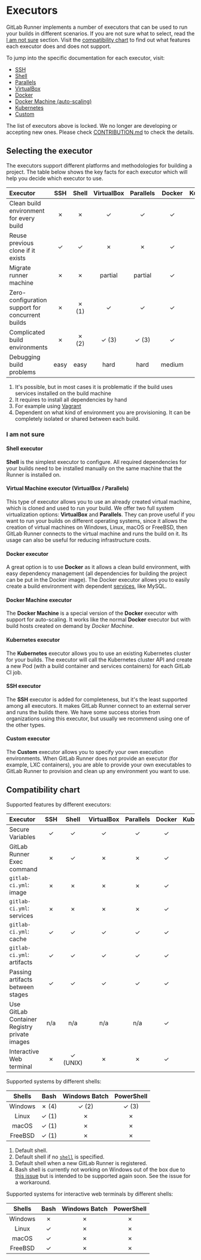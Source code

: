 # Executors

GitLab Runner implements a number of executors that can be used to run your
builds in different scenarios. If you are not sure what to select, read the
[I am not sure](#i-am-not-sure) section.
Visit the [compatibility chart](#compatibility-chart) to find
out what features each executor does and does not support.

To jump into the specific documentation for each executor, visit:

- [SSH](ssh.md)
- [Shell](shell.md)
- [Parallels](parallels.md)
- [VirtualBox](virtualbox.md)
- [Docker](docker.md)
- [Docker Machine (auto-scaling)](docker_machine.md)
- [Kubernetes](kubernetes.md)
- [Custom](custom.md)

The list of executors above is locked. We no longer are developing or
accepting new ones. Please check
[CONTRIBUTION.md](https://gitlab.com/gitlab-org/gitlab-runner/blob/master/CONTRIBUTING.md#contributing-a-new-executors)
to check the details.

## Selecting the executor

The executors support different platforms and methodologies for building a
project. The table below shows the key facts for each executor which will help
you decide which executor to use.

| Executor                                          | SSH  | Shell   | VirtualBox | Parallels | Docker | Kubernetes | Custom         |
|:--------------------------------------------------|:----:|:-------:|:----------:|:---------:|:------:|:----------:|---------------:|
| Clean build environment for every build           | ✗    | ✗       | ✓          | ✓         | ✓      | ✓          |conditional (4) |
| Reuse previous clone if it exists                 | ✓    | ✓       | ✗          | ✗         | ✓      | ✗          |conditional (4) |
| Migrate runner machine                            | ✗    | ✗       | partial    | partial   | ✓      | ✓          |✓               |
| Zero-configuration support for concurrent builds  | ✗    | ✗ (1)   | ✓          | ✓         | ✓      | ✓          |conditional (4) |
| Complicated build environments                    | ✗    | ✗ (2)   | ✓ (3)      | ✓ (3)     | ✓      | ✓          |✓               |
| Debugging build problems                          | easy | easy    | hard       | hard      | medium | medium     |medium          |

1. It's possible, but in most cases it is problematic if the build uses services
   installed on the build machine
1. It requires to install all dependencies by hand
1. For example using [Vagrant](https://www.vagrantup.com/docs/virtualbox/ "Vagrant documentation for VirtualBox")
1. Dependent on what kind of environment you are provisioning. It can be
   completely isolated or shared between each build.

### I am not sure

#### Shell executor

**Shell** is the simplest executor to configure. All required dependencies for
your builds need to be installed manually on the same machine that the Runner is
installed on.

#### Virtual Machine executor (VirtualBox / Parallels)

This type of executor allows you to use an already created virtual machine, which
is cloned and used to run your build. We offer two full system virtualization
options: **VirtualBox** and **Parallels**. They can prove useful if you want to run
your builds on different operating systems, since it allows the creation of virtual
machines on Windows, Linux, macOS or FreeBSD, then GitLab Runner connects to the
virtual machine and runs the build on it. Its usage can also be useful for reducing
infrastructure costs.

#### Docker executor

A great option is to use **Docker** as it allows a clean build environment,
with easy dependency management (all dependencies for building the project can
be put in the Docker image). The Docker executor allows you to easily create
a build environment with dependent [services](https://docs.gitlab.com/ee/ci/services/README.html),
like MySQL.

#### Docker Machine executor

The **Docker Machine** is a special version of the **Docker** executor
with support for auto-scaling. It works like the normal **Docker** executor
but with build hosts created on demand by _Docker Machine_.

#### Kubernetes executor

The **Kubernetes** executor allows you to use an existing Kubernetes cluster
for your builds. The executor will call the Kubernetes cluster API
and create a new Pod (with a build container and services containers) for
each GitLab CI job.

#### SSH executor

The **SSH** executor is added for completeness, but it's the least supported
among all executors. It makes GitLab Runner connect to an external server
and runs the builds there. We have some success stories from organizations using
this executor, but usually we recommend using one of the other types.

#### Custom executor

The **Custom** executor allows you to specify your own execution
environments. When GitLab Runner does not provide an executor (for
example, LXC containers), you are able to provide your own
executables to GitLab Runner to provision and clean up any environment
you want to use.

## Compatibility chart

Supported features by different executors:

| Executor                                     | SSH  | Shell   |VirtualBox  | Parallels | Docker | Kubernetes | Custom |
|:---------------------------------------------|:----:|:-------:|:----------:|:---------:|:------:|:----------:|:------:|
| Secure Variables                             | ✓    | ✓       | ✓          | ✓         | ✓      | ✓          | ✓      |
| GitLab Runner Exec command                   | ✗    | ✓       | ✗          | ✗         | ✓      | ✓          | ✓      |
| `gitlab-ci.yml`: image                       | ✗    | ✗       | ✗          | ✗         | ✓      | ✓          | ✓ (via [`$CUSTOM_ENV_CI_JOB_IMAGE`](custom.md#stages)      |
| `gitlab-ci.yml`: services                    | ✗    | ✗       | ✗          | ✗         | ✓      | ✓          | ✗      |
| `gitlab-ci.yml`: cache                       | ✓    | ✓       | ✓          | ✓         | ✓      | ✓          | ✓      |
| `gitlab-ci.yml`: artifacts                   | ✓    | ✓       | ✓          | ✓         | ✓      | ✓          | ✓      |
| Passing artifacts between stages             | ✓    | ✓       | ✓          | ✓         | ✓      | ✓          | ✓      |
| Use GitLab Container Registry private images | n/a  | n/a     | n/a        | n/a       | ✓      | ✓          | n/a    |
| Interactive Web terminal                     | ✗    | ✓ (UNIX)       | ✗          | ✗         | ✓      | ✓          | ✗      |

Supported systems by different shells:

| Shells  | Bash        | Windows Batch | PowerShell |
|:-------:|:-----------:|:-------------:|:----------:|
| Windows | ✗ (4)       | ✓ (2)         | ✓ (3)      |
| Linux   | ✓ (1)       | ✗             | ✗          |
| macOS     | ✓ (1)       | ✗             | ✗          |
| FreeBSD | ✓ (1)       | ✗             | ✗          |

1. Default shell.
1. Default shell if no
   [`shell`](../configuration/advanced-configuration.md#the-runners-section)
   is specified.
1. Default shell when a new GitLab Runner is registered.
1. Bash shell is currently not working on Windows out of the box due to
   [this issue](https://gitlab.com/gitlab-org/gitlab-runner/issues/1515) but is intended
   to be supported again soon. See the issue for a workaround.

Supported systems for interactive web terminals by different shells:

| Shells  | Bash        | Windows Batch | PowerShell |
|:-------:|:-----------:|:-------------:|:----------:|
| Windows | ✗           | ✗             | ✗          |
| Linux   | ✓           | ✗             | ✗          |
| macOS     | ✓           | ✗             | ✗          |
| FreeBSD | ✓           | ✗             | ✗          |

